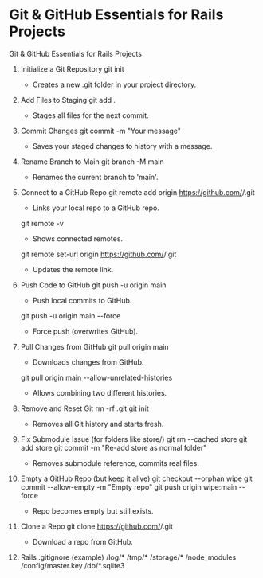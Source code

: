 # Git & GitHub Essentials for Rails Projects

Git & GitHub Essentials for Rails Projects

1. Initialize a Git Repository
   git init
   - Creates a new .git folder in your project directory.

2. Add Files to Staging
   git add .
   - Stages all files for the next commit.

3. Commit Changes
   git commit -m "Your message"
   - Saves your staged changes to history with a message.

4. Rename Branch to Main
   git branch -M main
   - Renames the current branch to 'main'.

5. Connect to a GitHub Repo
   git remote add origin https://github.com/<username>/<repo>.git
   - Links your local repo to a GitHub repo.

   git remote -v
   - Shows connected remotes.

   git remote set-url origin https://github.com/<username>/<repo>.git
   - Updates the remote link.

6. Push Code to GitHub
   git push -u origin main
   - Push local commits to GitHub.

   git push -u origin main --force
   - Force push (overwrites GitHub).

7. Pull Changes from GitHub
   git pull origin main
   - Downloads changes from GitHub.

   git pull origin main --allow-unrelated-histories
   - Allows combining two different histories.

8. Remove and Reset Git
   rm -rf .git
   git init
   - Removes all Git history and starts fresh.

9. Fix Submodule Issue (for folders like store/)
   git rm --cached store
   git add store
   git commit -m "Re-add store as normal folder"
   - Removes submodule reference, commits real files.

10. Empty a GitHub Repo (but keep it alive)
    git checkout --orphan wipe
    git commit --allow-empty -m "Empty repo"
    git push origin wipe:main --force
    - Repo becomes empty but still exists.

11. Clone a Repo
    git clone https://github.com/<username>/<repo>.git
    - Download a repo from GitHub.

12. Rails .gitignore (example)
    /log/*
    /tmp/*
    /storage/*
    /node_modules
    /config/master.key
    /db/*.sqlite3
